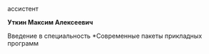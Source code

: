 ассистент



**Уткин Максим Алексеевич**

Введение в специальность
	*Современные пакеты прикладных программ